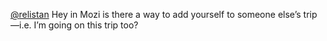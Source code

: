 <span class="h-card" translate="no">[@<span>relistan</span>](https://mstdn.social/@relistan)</span> Hey in Mozi is there a way to add yourself to someone else’s trip—i.e. I’m going on this trip too?